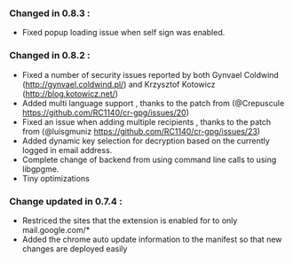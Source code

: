 ### Changed in 0.8.3 :
- Fixed popup loading issue when self sign was enabled.

### Changed in 0.8.2 :
- Fixed a number of security issues reported by both Gynvael Coldwind (http://gynvael.coldwind.pl/) and Krzysztof Kotowicz (http://blog.kotowicz.net/)
- Added multi language support , thanks to the patch from (@Crepuscule https://github.com/RC1140/cr-gpg/issues/20)
- Fixed an issue when adding multiple recipients , thanks to the patch from (@luisgmuniz https://github.com/RC1140/cr-gpg/issues/23)
- Added dynamic key selection for decryption based on the currently logged in email address.
- Complete change of backend from using command line calls to using libgpgme.
- Tiny optimizations 

### Change updated in 0.7.4 :
- Restriced the sites that the extension is enabled for to only mail.google.com/*     
- Added the chrome auto update information to the manifest so that new changes are deployed easily    

